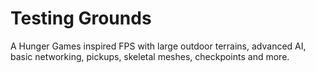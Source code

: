 # Testing Grounds

A Hunger Games inspired FPS with large outdoor terrains, advanced AI, basic networking, pickups, skeletal meshes, checkpoints and more.
